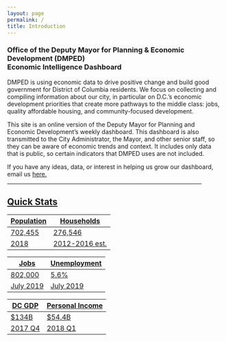 ```yaml
---
layout: page
permalink: /
title: Introduction
---
```


<h3>
Office of the Deputy Mayor for Planning & Economic Development (DMPED) <br/> Economic Intelligence Dashboard 
</h3>

DMPED is using economic data to drive positive change and build good government for District of Columbia residents. We focus on collecting and compiling information about our city, in particular on D.C.’s economic development priorities that create more pathways to the middle class: jobs, quality affordable housing, and community-focused development. 

This site is an online version of the Deputy Mayor for Planning and Economic Development’s weekly dashboard. This dashboard is also transmitted to the City Administrator, the Mayor, and other senior staff, so they can be aware of economic trends and context. It includes only data that is public, so certain indicators that DMPED uses are not included. 

If you have any ideas, data, or interest in helping us grow our dashboard, email us <a href="mailto:dmped.econintel@dc.gov">here. 


<hr style="width: 454px; margin:1em 0">

<h2> Quick Stats </h2>

<div class="datatable">
	<table>
		<thead>
			<tr><th>Population</th><th>Households</th>
		<tbody>
			<tr class="headline-data"><td>702,455</td><td>276,546</td></tr>	
			<tr><td>2018</td><td>2012-2016 est.</td></tr>
		</tbody>
	<table>
		<thead>
			<tr><th>Jobs</th><th>Unemployment</th>
		<tbody>
			<tr class="headline-data"><td>802,000</td><td>5.6%</td></tr>	
			<tr><td>July 2019</td><td>July 2019</td></tr> 
		</tbody>
	<table>
		<thead>
			<tr><th>DC GDP</th><th>Personal Income</th>
		<tbody>
			<tr class="headline-data"><td>$134B</td><td>$54.4B</td></tr>	
			<tr><td>2017 Q4</td><td>2018 Q1</td></tr>
		</tbody>



